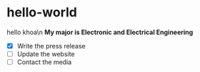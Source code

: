 # hello-world
hello khoa\n
**My major is Electronic and Electrical Engineering**
- [x] Write the press release
- [ ] Update the website
- [ ] Contact the media
